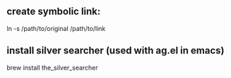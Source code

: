 ## create symbolic link:
ln -s /path/to/original /path/to/link

## install silver searcher (used with ag.el in emacs)
brew install the_silver_searcher
